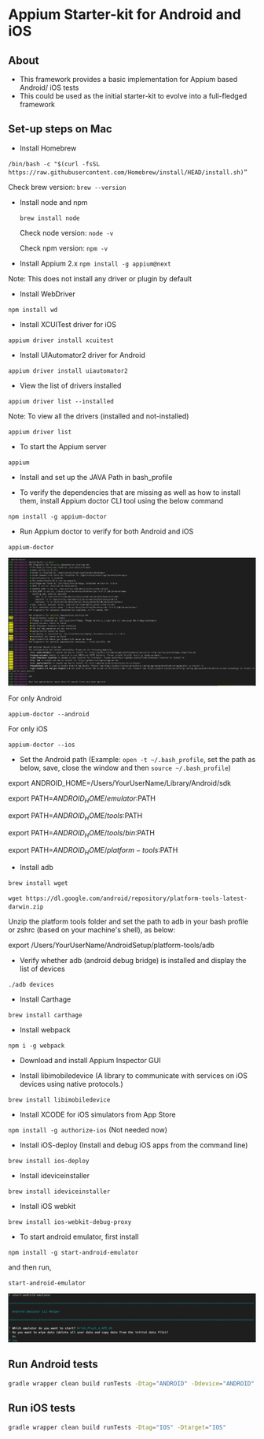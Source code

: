 # Appium Starter-kit for Android and iOS

## About

- This framework provides a basic implementation for Appium based Android/ iOS tests
- This could be used as the initial starter-kit to evolve into a full-fledged framework


## Set-up steps on Mac

- Install Homebrew

`/bin/bash -c "$(curl -fsSL https://raw.githubusercontent.com/Homebrew/install/HEAD/install.sh)”`

Check brew version: `brew --version`

- Install node and npm


  `brew install node`

  
   Check node version: `node -v`
        
   Check npm version: `npm -v`

- Install Appium 2.x
`npm install -g appium@next`

Note: This does not install any driver or plugin by default


- Install WebDriver

`npm install wd`

- Install XCUITest driver for iOS

`appium driver install xcuitest`

- Install UIAutomator2 driver for Android

`appium driver install uiautomator2`

- View the list of drivers installed

`appium driver list --installed`

Note: To view all the drivers (installed and not-installed)

`appium driver list`

- To start the Appium server

`appium`

- Install and set up the JAVA Path in bash_profile

- To verify the dependencies that are missing as well as how to install them, install Appium doctor CLI tool using the below command

`npm install -g appium-doctor`

- Run Appium doctor to verify for both Android and iOS

`appium-doctor`

![img_3.png](img_3.png)

For only Android

`appium-doctor --android`

For only iOS

`appium-doctor --ios`

- Set the Android path (Example: `open -t ~/.bash_profile`, set the path as below, save, close the window and then `source ~/.bash_profile`)

export ANDROID_HOME=/Users/YourUserName/Library/Android/sdk

export PATH=$ANDROID_HOME/emulator:$PATH

export PATH=$ANDROID_HOME/tools:$PATH

export PATH=$ANDROID_HOME/tools/bin:$PATH

export PATH=$ANDROID_HOME/platform-tools:$PATH

- Install adb

`brew install wget`

`wget https://dl.google.com/android/repository/platform-tools-latest-darwin.zip`

Unzip the platform tools folder and set the path to adb in your bash profile or zshrc (based on your machine's shell), as below:

export /Users/YourUserName/AndroidSetup/platform-tools/adb

- Verify whether adb (android debug bridge) is installed and display the list of devices

`./adb devices`

- Install Carthage

`brew install carthage`

- Install webpack

`npm i -g webpack`

- Download and install Appium Inspector GUI

- Install libimobiledevice (A library to communicate with services on iOS devices using native protocols.)

`brew install libimobiledevice`

- Install XCODE for iOS simulators from App Store

`npm install -g authorize-ios` (Not needed now)

- Install iOS-deploy (Install and debug iOS apps from the command line)

`brew install ios-deploy`

- Install ideviceinstaller

`brew install ideviceinstaller`

- Install iOS webkit 

`brew install ios-webkit-debug-proxy`

- To start android emulator, first install

`npm install -g start-android-emulator`

and then run,

`start-android-emulator`

![img_2.png](img_2.png)

## Run Android tests

```zsh
gradle wrapper clean build runTests -Dtag="ANDROID" -Ddevice="ANDROID"
```

## Run iOS tests
```zsh
gradle wrapper clean build runTests -Dtag="IOS" -Dtarget="IOS"
```

